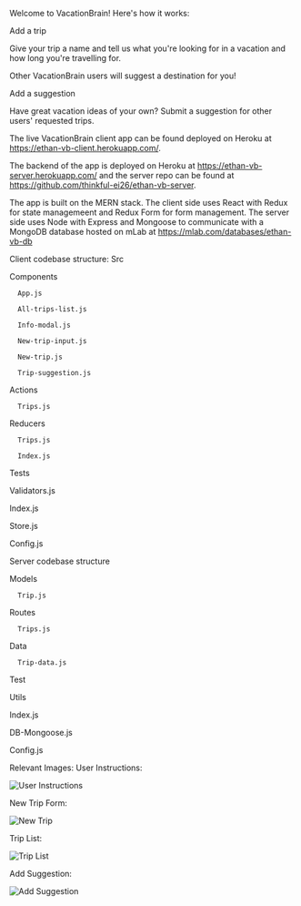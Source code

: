 Welcome to VacationBrain! 
Here's how it works:

Add a trip

Give your trip a name and tell us what you're looking for in a vacation and how long you're travelling for.

Other VacationBrain users will suggest a destination for you!

Add a suggestion

Have great vacation ideas of your own? Submit a suggestion for other users' requested trips.

The live VacationBrain client app can be found deployed on Heroku at https://ethan-vb-client.herokuapp.com/.

The backend of the app is deployed on Heroku at https://ethan-vb-server.herokuapp.com/ and the server repo can be found at https://github.com/thinkful-ei26/ethan-vb-server.

The app is built on the MERN stack. 
The client side uses React with Redux for state managemeent and Redux Form for form management. 
The server side uses Node with Express and Mongoose to communicate with a MongoDB database hosted on mLab at https://mlab.com/databases/ethan-vb-db

Client codebase structure: 
Src
   
   Components
      
      App.js
      
      All-trips-list.js
      
      Info-modal.js
      
      New-trip-input.js
      
      New-trip.js
      
      Trip-suggestion.js
   
   Actions
      
      Trips.js
   
   Reducers
      
      Trips.js
      
      Index.js
   
   Tests
   
   Validators.js
   
   Index.js
   
   Store.js
   
   Config.js
   
   
Server codebase structure
   
   Models
   
      Trip.js
   
   Routes
      
      Trips.js
   Data
      
      Trip-data.js
   
   Test
   
   Utils
   
   Index.js
   
   DB-Mongoose.js
   
   Config.js
   
   
   

Relevant Images:
User Instructions:

![User Instructions](../master/readme-images/vb-v1-info-modal.PNG)
      
New Trip Form:

![New Trip](../master/readme-images/vb-v1-add-trip.PNG)
      
Trip List:

![Trip List](../master/readme-images/vb-v1-trip-list.PNG)
      
Add Suggestion:

![Add Suggestion](../master/readme-images/vb-v1-add-suggestion.PNG)
